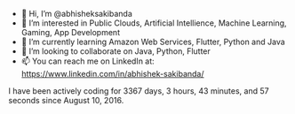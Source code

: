 - 👋 Hi, I’m @abhisheksakibanda
- 👀 I’m interested in Public Clouds, Artificial Intellience, Machine Learning, Gaming, App Development
- 🌱 I’m currently learning Amazon Web Services, Flutter, Python and Java
- 💞️ I’m looking to collaborate on Java, Python, Flutter
- 📫 You can reach me on LinkedIn at: https://www.linkedin.com/in/abhishek-sakibanda/

<!---
abhisheksakibanda/abhisheksakibanda is a ✨ special ✨ repository because its `README.md` (this file) appears on your GitHub profile.
You can click the Preview link to take a look at your changes.
--->
I have been actively coding for 3367 days, 3 hours, 43 minutes, and 57 seconds since August 10, 2016.
